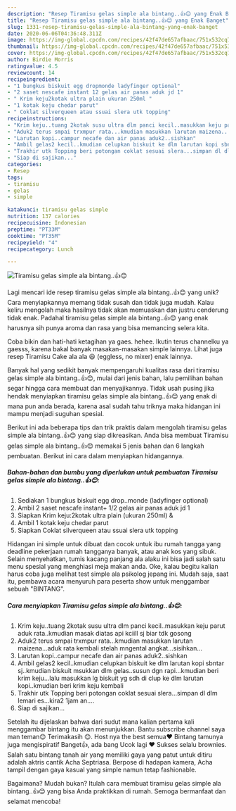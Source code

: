 ```yaml
---
description: "Resep Tiramisu gelas simple ala bintang..👍😊 yang Enak Banget"
title: "Resep Tiramisu gelas simple ala bintang..👍😊 yang Enak Banget"
slug: 1331-resep-tiramisu-gelas-simple-ala-bintang-yang-enak-banget
date: 2020-06-06T04:36:48.311Z
image: https://img-global.cpcdn.com/recipes/42f47de657afbaac/751x532cq70/tiramisu-gelas-simple-ala-bintang👍😊-foto-resep-utama.jpg
thumbnail: https://img-global.cpcdn.com/recipes/42f47de657afbaac/751x532cq70/tiramisu-gelas-simple-ala-bintang👍😊-foto-resep-utama.jpg
cover: https://img-global.cpcdn.com/recipes/42f47de657afbaac/751x532cq70/tiramisu-gelas-simple-ala-bintang👍😊-foto-resep-utama.jpg
author: Birdie Morris
ratingvalue: 4.5
reviewcount: 14
recipeingredient:
- "1 bungkus biskuit egg dropmonde ladyfinger optional"
- "2 saset nescafe instant 12 gelas air panas aduk jd 1"
- " Krim keju2kotak ultra plain ukuran 250ml "
- "1 kotak keju chedar parut"
- " Coklat silverqueen atau ssuai slera utk topping"
recipeinstructions:
- "Krim keju..tuang 2kotak susu ultra dlm panci kecil..masukkan keju parut aduk rata..kmudian masak diatas api kciill sj biar tdk gosong"
- "Aduk2 terus smpai trxmpur rata...kmudian masukkan larutan maizena...aduk rata kembali stelah mngental angkat...sisihkan..."
- "Larutan kopi..campur necafe dan air panas aduk2..sishkan"
- "Ambil gelas2 kecil..kmudian celupkan biskuit ke dlm larutan kopi sbntar sj..kmudian biskuit msukkan dlm gelas..susun dgn rapi...kmudian beri krim keju...lalu masukkan lg biskuit yg sdh di clup ke dlm larutan kopi..kmudian beri krim keju kembali"
- "Trakhir utk Topping beri potongan coklat sesuai slera...simpan dl dlm lemari es...kira2 1jam an...."
- "Siap di sajikan..."
categories:
- Resep
tags:
- tiramisu
- gelas
- simple

katakunci: tiramisu gelas simple 
nutrition: 137 calories
recipecuisine: Indonesian
preptime: "PT33M"
cooktime: "PT35M"
recipeyield: "4"
recipecategory: Lunch

---
```



![Tiramisu gelas simple ala bintang..👍😊](https://img-global.cpcdn.com/recipes/42f47de657afbaac/751x532cq70/tiramisu-gelas-simple-ala-bintang👍😊-foto-resep-utama.jpg)

Lagi mencari ide resep tiramisu gelas simple ala bintang..👍😊 yang unik? Cara menyiapkannya memang tidak susah dan tidak juga mudah. Kalau keliru mengolah maka hasilnya tidak akan memuaskan dan justru cenderung tidak enak. Padahal tiramisu gelas simple ala bintang..👍😊 yang enak harusnya sih punya aroma dan rasa yang bisa memancing selera kita.

Coba bikin dan hati-hati ketagihan ya gaes. hehee. Ikutin terus channelku ya gaesss, karena bakal banyak masakan-masakan simple lainnya. Lihat juga resep Tiramisu Cake ala ala 😆 (eggless, no mixer) enak lainnya.

Banyak hal yang sedikit banyak mempengaruhi kualitas rasa dari tiramisu gelas simple ala bintang..👍😊, mulai dari jenis bahan, lalu pemilihan bahan segar hingga cara membuat dan menyajikannya. Tidak usah pusing jika hendak menyiapkan tiramisu gelas simple ala bintang..👍😊 yang enak di mana pun anda berada, karena asal sudah tahu triknya maka hidangan ini mampu menjadi suguhan spesial.


Berikut ini ada beberapa tips dan trik praktis dalam mengolah tiramisu gelas simple ala bintang..👍😊 yang siap dikreasikan. Anda bisa membuat Tiramisu gelas simple ala bintang..👍😊 memakai 5 jenis bahan dan 6 langkah pembuatan. Berikut ini cara dalam menyiapkan hidangannya.

<!--inarticleads1-->

##### Bahan-bahan dan bumbu yang diperlukan untuk pembuatan Tiramisu gelas simple ala bintang..👍😊:

1. Sediakan 1 bungkus biskuit egg drop..monde (ladyfinger optional)
1. Ambil 2 saset nescafe instant+ 1/2 gelas air panas aduk jd 1
1. Siapkan  Krim keju:2kotak ultra plain (ukuran 250ml) &amp;
1. Ambil 1 kotak keju chedar parut
1. Siapkan  Coklat silverqueen atau ssuai slera utk topping


Hidangan ini simple untuk dibuat dan cocok untuk ibu rumah tangga yang deadline pekerjaan rumah tangganya banyak, atau anak kos yang sibuk. Selain menyehatkan, tumis kacang panjang ala alaku ini bisa jadi salah satu menu spesial yang menghiasi meja makan anda. Oke, kalau begitu kalian harus coba juga melihat test simple ala psikolog jepang ini. Mudah saja, saat itu, pembawa acara menyuruh para peserta show untuk menggambar sebuah &#34;BINTANG&#34;. 

<!--inarticleads2-->

##### Cara menyiapkan Tiramisu gelas simple ala bintang..👍😊:

1. Krim keju..tuang 2kotak susu ultra dlm panci kecil..masukkan keju parut aduk rata..kmudian masak diatas api kciill sj biar tdk gosong
1. Aduk2 terus smpai trxmpur rata...kmudian masukkan larutan maizena...aduk rata kembali stelah mngental angkat...sisihkan...
1. Larutan kopi..campur necafe dan air panas aduk2..sishkan
1. Ambil gelas2 kecil..kmudian celupkan biskuit ke dlm larutan kopi sbntar sj..kmudian biskuit msukkan dlm gelas..susun dgn rapi...kmudian beri krim keju...lalu masukkan lg biskuit yg sdh di clup ke dlm larutan kopi..kmudian beri krim keju kembali
1. Trakhir utk Topping beri potongan coklat sesuai slera...simpan dl dlm lemari es...kira2 1jam an....
1. Siap di sajikan...


Setelah itu dijelaskan bahwa dari sudut mana kalian pertama kali menggambar bintang itu akan menunjukkan. Bantu subscribe channel saya man teman😊 Terimakasih 😊. Host nya the best semua❤️ Bintang tamunya juga mengispiratif Banget👍, ada bang Ucok lagi ❤️ Sukses selalu brownies. Salah satu bintang tanah air yang memiliki gaya yang patut untuk ditiru adalah aktris cantik Acha Septriasa. Berpose di hadapan kamera, Acha tampil dengan gaya kasual yang simple namun tetap fashionable. 

Bagaimana? Mudah bukan? Itulah cara membuat tiramisu gelas simple ala bintang..👍😊 yang bisa Anda praktikkan di rumah. Semoga bermanfaat dan selamat mencoba!

